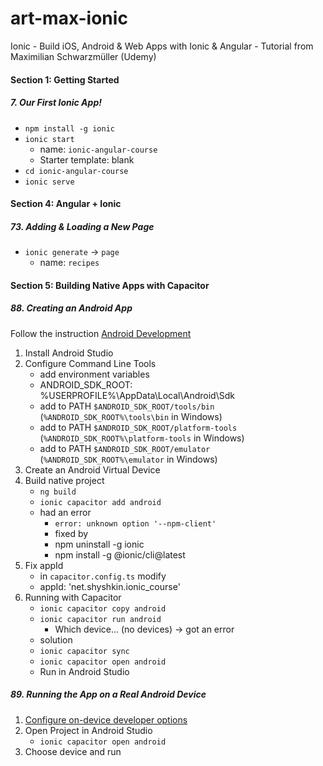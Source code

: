 # art-max-ionic
Ionic - Build iOS, Android &amp; Web Apps with Ionic &amp; Angular - Tutorial from Maximilian Schwarzmüller (Udemy)

####  Section 1: Getting Started

#####  7. Our First Ionic App!

-  `npm install -g ionic`
-  `ionic start`
    -  name: `ionic-angular-course`
    -  Starter template: blank
-  `cd ionic-angular-course`
-  `ionic serve`

####  Section 4: Angular + Ionic

#####  73. Adding & Loading a New Page

-  `ionic generate` -> `page`
   -  name: `recipes`

####  Section 5: Building Native Apps with Capacitor

#####  88. Creating an Android App

Follow the instruction [Android Development](https://ionicframework.com/docs/developing/android)
1. Install Android Studio
2. Configure Command Line Tools
   - add environment variables  
   - ANDROID_SDK_ROOT: %USERPROFILE%\AppData\Local\Android\Sdk
   - add to  PATH `$ANDROID_SDK_ROOT/tools/bin` (`%ANDROID_SDK_ROOT%\tools\bin` in Windows)
   - add to  PATH `$ANDROID_SDK_ROOT/platform-tools` (`%ANDROID_SDK_ROOT%\platform-tools` in Windows)
   - add to  PATH `$ANDROID_SDK_ROOT/emulator` (`%ANDROID_SDK_ROOT%\emulator` in Windows)
3. Create an Android Virtual Device
4. Build native project
   - `ng build`
   - `ionic capacitor add android`
   - had an error
     - `error: unknown option '--npm-client'`
     - fixed by
     - npm uninstall -g ionic
     - npm install -g @ionic/cli@latest
5. Fix appId
   - in `capacitor.config.ts` modify
   - appId: 'net.shyshkin.ionic_course'
6. Running with Capacitor
   - `ionic capacitor copy android`
   - `ionic capacitor run android` 
     - Which device... (no devices) -> got an error
   - solution
   - `ionic capacitor sync`
   - `ionic capacitor open android`
   - Run in Android Studio

#####  89. Running the App on a Real Android Device

1. [Configure on-device developer options](https://developer.android.com/studio/debug/dev-options)
2. Open Project in Android Studio
   - `ionic capacitor open android`
3. Choose device and run   

